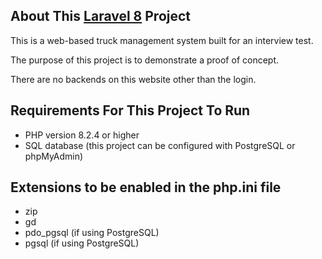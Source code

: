 ## About This [Laravel 8](https://laravel.com/docs/8.x/releases) Project

This is a web-based truck management system built for an interview test.

The purpose of this project is to demonstrate a proof of concept.

There are no backends on this website other than the login.

## Requirements For This Project To Run

- PHP version 8.2.4 or higher
- SQL database (this project can be configured with PostgreSQL or phpMyAdmin)

## Extensions to be enabled in the php.ini file
- zip
- gd
- pdo_pgsql (if using PostgreSQL)
- pgsql (if using PostgreSQL)
